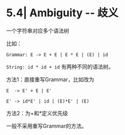 # 5.4| Ambiguity -- 歧义

一个字符串对应多个语法树

比如：

`Grammar: E -> E + E | E * E | (E) | id`

`String: id * id + id` 有两种不同的语法树。

方法1：直接重写Grammar，比如改为

`E  -> E' + E | E'`

`E' -> id*E' | id | (E)*E' | (E)`

方法2：为+和*定义优先级

一般不采用重写Grammar的方法。
